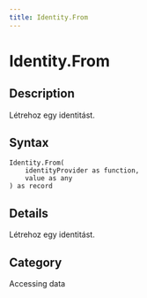 ```yaml
---
title: Identity.From
---
```


# Identity.From


## Description

Létrehoz egy identitást.


## Syntax

```powerquery
Identity.From(
    identityProvider as function,
    value as any
) as record
```


## Details

Létrehoz egy identitást.



## Category
Accessing data
